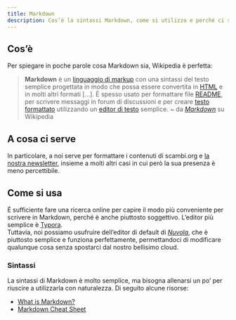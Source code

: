 ```yaml
---
title: Markdown
description: Cos’è la sintassi Markdown, come si utilizza e perché ci serve
---
```

## Cos’è

Per spiegare in poche parole cosa Markdown sia, Wikipedia è perfetta:

> **Markdown** è un [linguaggio di markup](https://it.wikipedia.org/wiki/Linguaggio_di_markup) con una sintassi del testo semplice progettata in modo che possa essere convertita in [HTML](https://it.wikipedia.org/wiki/HTML) e in molti altri formati \[…\]. È spesso usato per formattare file [README](https://it.wikipedia.org/wiki/README), per scrivere messaggi in forum di discussioni e per creare [testo formattato](https://it.wikipedia.org/wiki/Testo_formattato) utilizzando un [editor di testo](https://it.wikipedia.org/wiki/Editor_di_testo) semplice. \~ da [_Markdown_](https://it.wikipedia.org/wiki/Markdown) su Wikipedia

## A cosa ci serve

In particolare, a noi serve per formattare i contenuti di scambi.org e [la nostra newsletter](buttondown.md), insieme a molti altri casi in cui però la sua presenza è meno percettibile.

## Come si usa

É sufficiente fare una ricerca online per capire il modo più conveniente per scrivere in Markdown, perché è anche piuttosto soggettivo. L’editor più semplice è [Typora](https://typora.io).  
Tuttavia, noi possiamo usufruire dell’editor di default di [_Nuvola_](https://nuvola.scambi.org), che è piuttosto semplice e funziona perfettamente, permettandoci di modificare qualunque cosa senza spostarci dal nostro bellisimo cloud.

### Sintassi

La sintassi di Markdown è molto semplice, ma bisogna allenarsi un po’ per riuscire a utilizzarla con naturalezza. Di seguito alcune risorse:

* [What is Markdown?](https://www.markdownguide.org/getting-started/)
* [Markdown Cheat Sheet](https://www.markdownguide.org/cheat-sheet/)
